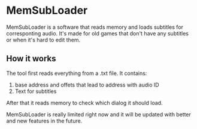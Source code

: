 
# MemSubLoader

MemSubLoader is a software that reads memory and loads subtitles for corresponting audio. It's made for old games that don't have any subtitles or when it's hard to edit them.

## How it works

The tool first reads everything from a .txt file. It contains:
1. base address and offets that lead to address with audio ID
2. Text for subtitles
 
After that it reads memory to check which dialog it should load.

MemSubLoader is really limited right now and it will be updated with better and new features in the future.